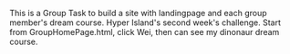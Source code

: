 This is a Group Task to build a site with landingpage and each group member's dream course. 
Hyper Island's second week's challenge.
Start from GroupHomePage.html, click Wei, then can see my dinonaur dream course. 

